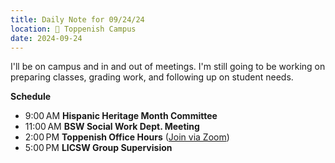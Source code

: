 ```yaml
---
title: Daily Note for 09/24/24
location: 🏫 Toppenish Campus
date: 2024-09-24
---
```

I'll be on campus and in and out of meetings. I'm still going to be working on preparing classes, grading work, and following up on student needs.

**Schedule**

- 9:00 AM **Hispanic Heritage Month Committee**
- 11:00 AM **BSW Social Work Dept. Meeting**
- 2:00 PM **Toppenish Office Hours** ([Join via Zoom]( https://heritage.zoom.us/my/dr.jacob))
- 5:00 PM **LICSW Group Supervision**